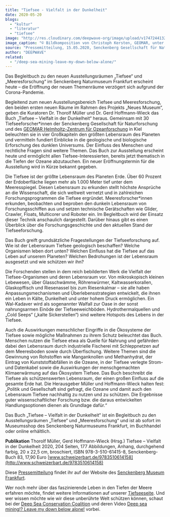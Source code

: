 ```yaml
---
title: "Tiefsee - Vielfalt in der Dunkelheit"
date: 2020-05-20
blogs: 
  - "kultur"
  - "literatur"
  - "tiefsee"
image: "http://res.cloudinary.com/deepwave-org/image/upload/v1747244132/deepwave.org/Tauchroboter_ROV_KIEL_6000_GEOMAR-scaled.jpg"
image_caption: "© Bildkomposition von Christoph Kersten, GEOMAR, unter Verwendung von Bildmaterial des MARUM – Zen­trum für Ma­ri­ne Um­welt­wis­sen­schaf­ten, Uni­ver­si­tät Bre­men (CC-BY 4.0)"
source: "Pressemitteilung, 15.05.2020, Senckenberg Gesellschaft für Naturforschung"
author: "DEEPWAVE"
related: 
  - "/deep-sea-mining-leave-my-down-below-alone/"
---
```


Das Begleitbuch zu den neuen Ausstellungsräumen „Tiefsee“ und „Meeresforschung“ im Senckenberg Naturmuseum Frankfurt erscheint heute – die Eröffnung der neuen Themenräume verzögert sich aufgrund der Corona-Pandemie.

Begleitend zum neuen Ausstellungsbereich Tiefsee und Meeresforschung, den beiden ersten neuen Räume im Rahmen des Projekts „Neues Museum“, geben die Kuratoren Dr. Thorolf Müller und Dr. Gerd Hoffmann-Wieck das Buch „Tiefsee – Vielfalt in der Dunkelheit“ heraus. Gemeinsam mit 30 Tiefseeforscher\*innen der Senckenberg Gesellschaft für Naturforschung und des [GEOMAR Helmholtz-Zentrum für Ozeanforschung](https://www.geomar.de/) in Kiel beleuchten sie in vier Großkapiteln den größten Lebensraum des Planeten und vermitteln fundiert Einblicke in die geologische und biologische Erforschung des dunklen Universums. Der Einfluss des Menschen und rechtliche Fragen sind weitere Themen. Das Buch zur Ausstellung erscheint heute und ermöglicht allen Tiefsee-Interessierten, bereits jetzt thematisch in die Tiefen der Ozeane abzutauchen. Ein neuer Eröffnungstermin für die Ausstellung wird in Kürze bekannt gegeben.

Die Tiefsee ist der größte Lebensraum des Planeten Erde. Über 60 Prozent der Erdoberfläche liegen mehr als 1.000 Meter tief unter dem Meeresspiegel. Diesen Lebensraum zu erkunden stellt höchste Ansprüche an die Wissenschaft, die sich weltweit vernetzt und in zahlreichen Forschungsprogrammen die Tiefsee ergründet. Meeresforscher\*innen erkunden, beobachten und beproben den dunkeln Lebensraum von Forschungsschiffen aus und setzen technische Gerätschaften wie Glider, Crawler, Floats, Multicorer und Roboter ein. Im Begleitbuch wird der Einsatz dieser Technik anschaulich dargestellt. Darüber hinaus gibt es einen Überblick über die Forschungsgeschichte und den aktuellen Stand der Tiefseeforschung.

Das Buch greift grundsätzliche Fragestellungen der Tiefseeforschung auf. Wie ist der Lebensraum Tiefsee geologisch beschaffen? Welche Organismen leben dort unten? Welchen Einfluss hat die Tiefsee auf das Leben auf unserem Planeten? Welchen Bedrohungen ist der Lebensraum ausgesetzt und wie schützen wir ihn?

Die Forschenden stellen in dem reich bebilderten Werk die Vielfalt der Tiefsee-Organismen und deren Lebensraum vor. Von mikroskopisch kleinen Lebewesen, über Glasschwämme, Röhrenwürmer, Kaltwasserkorallen, Glaskopffisch und Riesenassel bis zum Riesenkalmar – sie alle haben Anpassungsmechanismen und Überlebensstrategien entwickelt, die ihnen ein Leben in Kälte, Dunkelheit und unter hohem Druck ermöglichen. Ein Wal-Kadaver wird als sogenannter Walfall zur Oase in der sonst nahrungsarmen Einöde der Tiefseeweichböden. Hydrothermalquellen und „Cold Seeps“ („kalte Sickerstellen“) sind weitere Hotspots des Lebens in der Tiefsee.

Auch die Auswirkungen menschlicher Eingriffe in die Ökosysteme der Tiefsee sowie mögliche Maßnahmen zu ihrem Schutz beleuchtet das Buch. Menschen nutzen die Tiefsee etwa als Quelle für Nahrung und gefährden dabei den Lebensraum durch industrielle Fischerei mit Schleppnetzen auf dem Meeresboden sowie durch Überfischung. Weitere Themen sind die Gewinnung von Rohstoffen wie Manganknollen und Methanhydrat, der Eintrag von Kunststoffabfällen in die Ozeane, in der Tiefsee verlegte Strom- und Datenkabel sowie die Auswirkungen der menschgemachten Klimaerwärmung auf das Ökosystem Tiefsee. Das Buch beschreibt die Tiefsee als schützenswerten Lebensraum, der einen großen Einfluss auf die gesamte Erde hat. Die Herausgeber Müller und Hoffmann-Wieck halten fest: „Politik und Gesellschaft sind gefragt, die Ozeane und damit auch den Lebensraum Tiefsee nachhaltig zu nutzen und zu schützen. Die Ergebnisse guter wissenschaftlicher Forschung bzw. die daraus entwickelten Handlungsoptionen dienen als Grundlage dafür.“

Das Buch „Tiefsee – Vielfalt in der Dunkelheit“ ist ein Begleitbuch zu den Ausstellungsräumen „Tiefsee“ und „Meeresforschung“ und ist ab sofort im Museumsshop des Senckenberg Naturmuseums Frankfurt, im Buchhandel oder online erhältlich.

**Publikation** Thorolf Müller, Gerd Hoffmann-Wieck (Hrsg.) Tiefsee – Vielfalt in der Dunkelheit 2020, 204 Seiten, 177 Abbildungen, Anhang, durchgehend farbig, 20 x 22,5 cm, broschiert, ISBN 978-3-510-61415-8, Senckenberg-Buch 83, 17,90 Euro [www.schweizerbart.de/9783510614158](http://www.schweizerbart.de/9783510614158)

Diese [Pressemitteilung](https://www.senckenberg.de/de/pressemeldungen/tiefsee-vielfalt-in-der-dunkelheit/) findet ihr auf der Website des [Senckenberg Museum Frankfurt](https://museumfrankfurt.senckenberg.de/en/).

Wer noch mehr über das faszinierende Leben in den Tiefen der Meere erfahren möchte, findet weitere Informationen auf unserer [Tiefseeseite](https://www.deepwave.org/die-ozeane/die-tiefsee/). Und wer wissen möchte wie wir diese unberührte Welt schützen können, schaut bei der [Deep Sea Conservation Coalition](http://www.savethehighseas.org/) und deren Video [Deep sea mining!? Leave my down below alone!](https://www.deepwave.org/deep-sea-mining-leave-my-down-below-alone/) vorbei.
